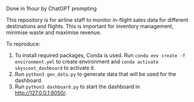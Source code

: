Done in 1hour by ChatGPT prompting

This repository is for airline staff to monitor in-flight sales data for different destinations and flights. This is important for inventory management, minimise waste and maximise revenue.

To reproduce:

1. To install required packages, Conda is used. Run `conda env create -f environment.yml` to create environment and `conda activate skyscoot_dashboard` to activate it.
2. Run `python3 gen_data.py` to generate data that will be used for the dashboard.
3. Run `python3 dashboard.py` to start the dashboard in http://127.0.0.1:8050/.
